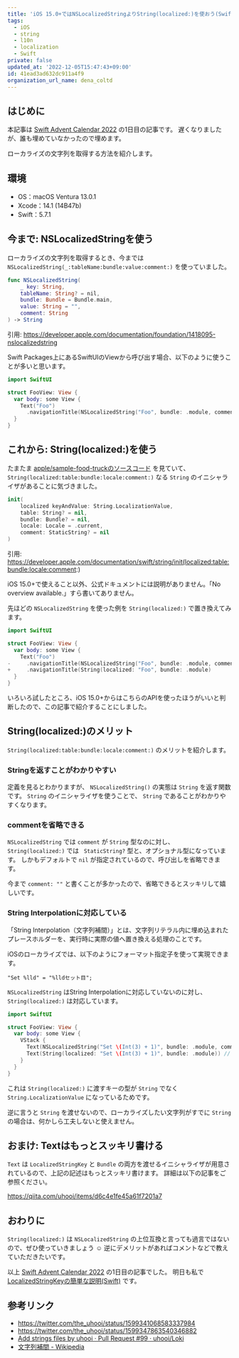 ```yaml
---
title: 'iOS 15.0+ではNSLocalizedStringよりString(localized:)を使おう(Swift)'
tags:
  - iOS
  - string
  - l10n
  - localization
  - Swift
private: false
updated_at: '2022-12-05T15:47:43+09:00'
id: 41ead3ad632dc911a4f9
organization_url_name: dena_coltd
---
```

## はじめに

本記事は [Swift Advent Calendar 2022](https://qiita.com/advent-calendar/2022/swift) の1日目の記事です。
遅くなりましたが、誰も埋めていなかったので埋めます。

ローカライズの文字列を取得する方法を紹介します。

## 環境

- OS：macOS Ventura 13.0.1
- Xcode：14.1 (14B47b)
- Swift：5.7.1

## 今まで: NSLocalizedStringを使う

ローカライズの文字列を取得するとき、今までは `NSLocalizedString(_:tableName:bundle:value:comment:)` を使っていました。

```swift
func NSLocalizedString(
    _ key: String,
    tableName: String? = nil,
    bundle: Bundle = Bundle.main,
    value: String = "",
    comment: String
) -> String
```

引用: https://developer.apple.com/documentation/foundation/1418095-nslocalizedstring

Swift Packages上にあるSwiftUIのViewから呼び出す場合、以下のように使うことが多いと思います。

```swift:FooView.swift
import SwiftUI

struct FooView: View {
  var body: some View {
    Text("Foo")
      .navigationTitle(NSLocalizedString("Foo", bundle: .module, comment: ""))
  }
}
```

## これから: String(localized:)を使う

たまたま [apple/sample-food-truckのソースコード](https://github.com/apple/sample-food-truck/blob/4b63f0841af4e6656e9ad6a0294fdcab4a5f077b/FoodTruckKit/Sources/City/City.swift#L22) を見ていて、 `String(localized:table:bundle:locale:comment:)` なる `String` のイニシャライザがあることに気づきました。

```swift
init(
    localized keyAndValue: String.LocalizationValue,
    table: String? = nil,
    bundle: Bundle? = nil,
    locale: Locale = .current,
    comment: StaticString? = nil
)
```

引用: https://developer.apple.com/documentation/swift/string/init(localized:table:bundle:locale:comment:)

iOS 15.0+で使えること以外、公式ドキュメントには説明がありません。「No overview available.」すら書いてありません。

先ほどの `NSLocalizedString` を使った例を `String(localized:)` で置き換えてみます。

```diff_swift:FooView.swift
import SwiftUI

struct FooView: View {
  var body: some View {
    Text("Foo")
-     .navigationTitle(NSLocalizedString("Foo", bundle: .module, comment: ""))
+     .navigationTitle(String(localized: "Foo", bundle: .module)
  }
}
```

いろいろ試したところ、iOS 15.0+からはこちらのAPIを使ったほうがいいと判断したので、この記事で紹介することにしました。

## String(localized:)のメリット

`String(localized:table:bundle:locale:comment:)` のメリットを紹介します。

### Stringを返すことがわかりやすい

定義を見るとわかりますが、 `NSLocalizedString()` の実態は `String` を返す関数です。
`String` のイニシャライザを使うことで、 `String` であることがわかりやすくなります。

### commentを省略できる

`NSLocalizedString` では `comment` が `String` 型なのに対し、 `String(localized:)` では ` StaticString?` 型と、オプショナル型になっています。
しかもデフォルトで `nil` が指定されているので、呼び出しを省略できます。

今まで `comment: ""` と書くことが多かったので、省略できるとスッキリして嬉しいです。

### String Interpolationに対応している

「String Interpolation（文字列補間）」とは、文字列リテラル内に埋め込まれたプレースホルダーを、実行時に実際の値へ置き換える処理のことです。

iOSのローカライズでは、以下のようにフォーマット指定子を使って実現できます。

```:Localizable.strings
"Set %lld" = "%lldセット目";
```

`NSLocalizedString` はString Interpolationに対応していないのに対し、 `String(localized:)` は対応しています。

```swift:FooView.swift
import SwiftUI

struct FooView: View {
  var body: some View {
    VStack {
      Text(NSLocalizedString("Set \(Int(3) + 1)", bundle: .module, comment: "")) // "Set 4"
      Text(String(localized: "Set \(Int(3) + 1)", bundle: .module)) // "4セット目"
    }
  }
}
```

これは `String(localized:)` に渡すキーの型が `String` でなく `String.LocalizationValue` になっているためです。

逆に言うと `String` を渡せないので、ローカライズしたい文字列がすでに `String` の場合は、何かしら工夫しないと使えません。

## おまけ: Textはもっとスッキリ書ける

`Text` は `LocalizedStringKey` と `Bundle` の両方を渡せるイニシャライザが用意されているので、上記の記述はもっとスッキリ書けます。
詳細は以下の記事をご参照ください。

https://qiita.com/uhooi/items/d6c4e1fe45a61f7201a7

## おわりに

`String(localized:)` は `NSLocalizedString` の上位互換と言っても過言ではないので、ぜひ使っていきましょう :relaxed:
逆にデメリットがあればコメントなどで教えていただきたいです。

以上 [Swift Advent Calendar 2022](https://qiita.com/advent-calendar/2022/swift) の1日目の記事でした。
明日も私で [LocalizedStringKeyの簡単な説明(Swift)](https://qiita.com/uhooi/items/d6c4e1fe45a61f7201a7) です。

## 参考リンク

- https://twitter.com/the_uhooi/status/1599341068583337984
- https://twitter.com/the_uhooi/status/1599347863540346882
- [Add strings files by uhooi · Pull Request #99 · uhooi/Loki](https://github.com/uhooi/Loki/pull/99)
- [文字列補間 - Wikipedia](https://ja.wikipedia.org/wiki/文字列補間)
